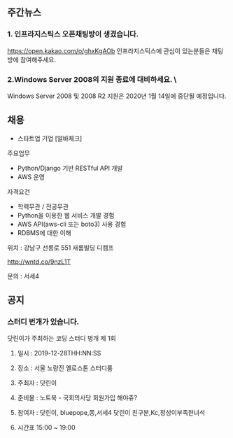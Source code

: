 ## 주간뉴스

### 1. 인프라지스틱스 오픈채팅방이 생겼습니다.
https://open.kakao.com/o/ghxKgAOb 인프라지스틱스에 관심이 있는분들은 채팅방에 참여해주세요.

### 2.Windows Server 2008의 지원 종료에 대비하세요. \
Windows Server 2008 및 2008 R2 지원은 2020년 1월 14일에 중단될 예정입니다.

## 채용
* 스타트업 기업 [알바체크]

주요업무
- Python/Django 기반 RESTful API 개발
- AWS 운영

자격요건
- 학력무관 / 전공무관
- Python을 이용한 웹 서비스 개발 경험
- AWS API(aws-cli 또는 boto3) 사용 경험
- RDBMS에 대한 이해

위치 : 강남구 선릉로 551 새롬빌딩 디캠프

http://wntd.co/9nzL1T

문의 : 서세4

## 공지 

### 스터디 번개가 있습니다.
닷린이가 주최하는 코딩 스터디 벙개 제 1회
1. 일시 : 2019-12-28THH:NN:SS
2. 장소 : 서울 노량진 옐로스톤 스터디룸
3. 주최자 : 닷린이
4. 준비물 : 노트북 - 국회의사당 회원가입 해야쥬?

5. 참여자 : 닷린이, bluepope,쫑,서세4
           닷린이 친구분,Kc,정성이부족한녀석

6. 시간표
15:00 ~ 19:00
